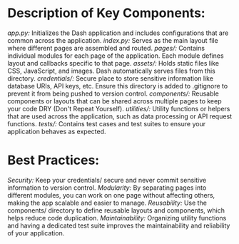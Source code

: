 # Description of Key Components:
*app.py:* Initializes the Dash application and includes configurations that are common across the application.
*index.py:* Serves as the main layout file where different pages are assembled and routed.
*pages/:* Contains individual modules for each page of the application. Each module defines layout and callbacks specific to that page.
*assets/:* Holds static files like CSS, JavaScript, and images. Dash automatically serves files from this directory.
*credentials/:* Secure place to store sensitive information like database URIs, API keys, etc. Ensure this directory is added to .gitignore to prevent it from being pushed to version control.
*components/:* Reusable components or layouts that can be shared across multiple pages to keep your code DRY (Don't Repeat Yourself).
*utilities/:* Utility functions or helpers that are used across the application, such as data processing or API request functions.
*tests/:* Contains test cases and test suites to ensure your application behaves as expected.

# Best Practices:
*Security:* Keep your credentials/ secure and never commit sensitive information to version control.
*Modularity:* By separating pages into different modules, you can work on one page without affecting others, making the app scalable and easier to manage.
*Reusability:* Use the components/ directory to define reusable layouts and components, which helps reduce code duplication.
*Maintainability:* Organizing utility functions and having a dedicated test suite improves the maintainability and reliability of your application.
